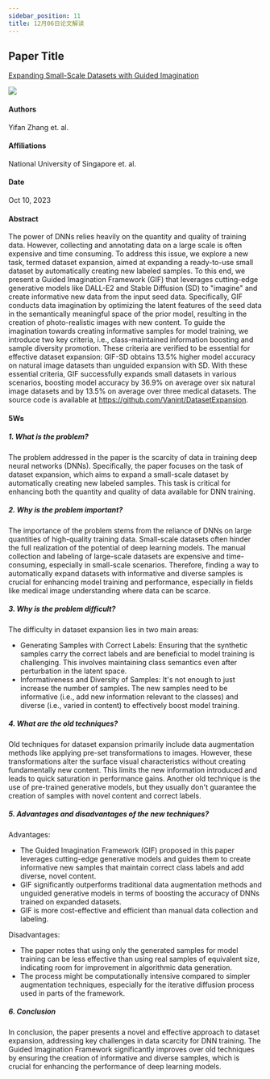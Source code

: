 ```yaml
---
sidebar_position: 11
title: 12月06日论文解读
---
```


## Paper Title
[Expanding Small-Scale Datasets with Guided Imagination](https://github.com/weijiang2023/Suanfamama-kb/blob/main/kb/computer.science/DATASETS.2211.13976.pdf)

![](./20231206/fig.1.png)

#### Authors
Yifan Zhang et. al.

#### Affiliations
National University of Singapore et. al.

#### Date
Oct 10, 2023

#### Abstract
The power of DNNs relies heavily on the quantity and quality of training data. However, collecting and annotating data on a large scale is often expensive and time consuming. To address this issue, we explore a new task, termed dataset expansion, aimed at expanding a ready-to-use small dataset by automatically creating new labeled samples. To this end, we present a Guided Imagination Framework (GIF) that leverages cutting-edge generative models like DALL-E2 and Stable Diffusion (SD) to "imagine" and create informative new data from the input seed data. Specifically, GIF conducts data imagination by optimizing the latent features of the seed data in the semantically meaningful space of the prior model, resulting in the creation of photo-realistic images with new content. To guide the imagination towards creating informative samples for model training, we introduce two key criteria, i.e., class-maintained information boosting and sample diversity promotion. These criteria are verified to be essential for effective dataset expansion: GIF-SD obtains 13.5% higher model accuracy on natural image datasets than unguided expansion with SD. With these essential criteria, GIF successfully expands small datasets in various scenarios, boosting model accuracy by 36.9% on average over six natural image datasets and by 13.5% on average over three medical datasets. The source code is available at https://github.com/Vanint/DatasetExpansion.

#### 5Ws
##### 1. What is the problem?
The problem addressed in the paper is the scarcity of data in training deep neural networks (DNNs). Specifically, the paper focuses on the task of dataset expansion, which aims to expand a small-scale dataset by automatically creating new labeled samples. This task is critical for enhancing both the quantity and quality of data available for DNN training.

##### 2. Why is the problem important?
The importance of the problem stems from the reliance of DNNs on large quantities of high-quality training data. Small-scale datasets often hinder the full realization of the potential of deep learning models. The manual collection and labeling of large-scale datasets are expensive and time-consuming, especially in small-scale scenarios. Therefore, finding a way to automatically expand datasets with informative and diverse samples is crucial for enhancing model training and performance, especially in fields like medical image understanding where data can be scarce.

##### 3. Why is the problem difficult?
The difficulty in dataset expansion lies in two main areas:

* Generating Samples with Correct Labels: Ensuring that the synthetic samples carry the correct labels and are beneficial to model training is challenging. This involves maintaining class semantics even after perturbation in the latent space.
* Informativeness and Diversity of Samples: It's not enough to just increase the number of samples. The new samples need to be informative (i.e., add new information relevant to the classes) and diverse (i.e., varied in content) to effectively boost model training.

##### 4. What are the old techniques?
Old techniques for dataset expansion primarily include data augmentation methods like applying pre-set transformations to images. However, these transformations alter the surface visual characteristics without creating fundamentally new content. This limits the new information introduced and leads to quick saturation in performance gains. Another old technique is the use of pre-trained generative models, but they usually don't guarantee the creation of samples with novel content and correct labels.

##### 5. Advantages and disadvantages of the new techniques?
Advantages:

* The Guided Imagination Framework (GIF) proposed in this paper leverages cutting-edge generative models and guides them to create informative new samples that maintain correct class labels and add diverse, novel content.
* GIF significantly outperforms traditional data augmentation methods and unguided generative models in terms of boosting the accuracy of DNNs trained on expanded datasets.
* GIF is more cost-effective and efficient than manual data collection and labeling.

Disadvantages:

* The paper notes that using only the generated samples for model training can be less effective than using real samples of equivalent size, indicating room for improvement in algorithmic data generation.
* The process might be computationally intensive compared to simpler augmentation techniques, especially for the iterative diffusion process used in parts of the framework.

##### 6. Conclusion

In conclusion, the paper presents a novel and effective approach to dataset expansion, addressing key challenges in data scarcity for DNN training. The Guided Imagination Framework significantly improves over old techniques by ensuring the creation of informative and diverse samples, which is crucial for enhancing the performance of deep learning models.